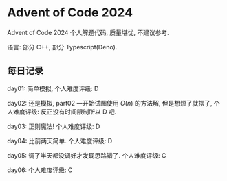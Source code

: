 # Advent of Code 2024
Advent of Code 2024 个人解题代码, 质量堪忧, 不建议参考.

语言: 部分 C++, 部分 Typescript(Deno).

## 每日记录

day01: 简单模拟, 个人难度评级: D

day02: 还是模拟, part02 一开始试图使用 $O(n)$ 的方法解, 但是想烦了就摆了, 个人难度评级: 反正没有时间限制所以 D 吧.

day03: 正则魔法! 个人难度评级: D

day04: 比前两天简单. 个人难度评级: D

day05: 调了半天都没调好才发现思路错了. 个人难度评级: C

day06: 个人难度评级: C
